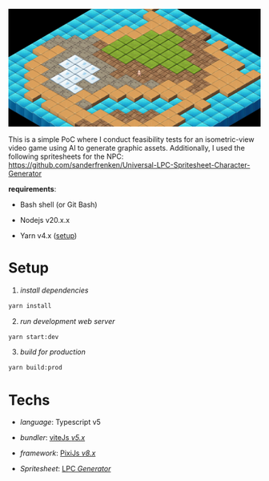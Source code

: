 ![](./docs/preview.png)

This is a simple PoC where I conduct feasibility tests for an isometric-view video game using AI to generate graphic assets. Additionally, I used the following spritesheets for the NPC: https://github.com/sanderfrenken/Universal-LPC-Spritesheet-Character-Generator

**requirements**:

- Bash shell (or Git Bash)

- Nodejs v20.x.x

- Yarn v4.x ([setup](https://yarnpkg.com/getting-started/install))

# Setup

1. *install dependencies*

```bash
yarn install
```

2. *run development web server*

```bash
yarn start:dev
```

3. *build for production*

```bash
yarn build:prod
```

# Techs

- *language*: Typescript v5

- *bundler*: [viteJs *v5.x*](https://vitejs.dev/)

- *framework*: [PixiJs *v8.x*](https://pixijs.download/release/docs/index.html)

-  *Spritesheet*: [LPC *Generator*](https://github.com/sanderfrenken/Universal-LPC-Spritesheet-Character-Generator)